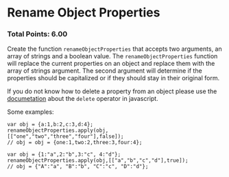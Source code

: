# Rename Object Properties

### Total Points: 6.00

Create the function `renameObjectProperties` that accepts two arguments, an array of strings and a boolean value.  The `renameObjectProperties` function will replace the current properties on an object and replace them with the array of strings argument.  The second argument will determine if the properties should be capitalized or if they should stay in their original form.

If you do not know how to delete a property from an object please use the [documetation](https://developer.mozilla.org/en-US/docs/Web/JavaScript/Reference/Operators/delete) about the `delete` operator in javascript.

Some examples:

```
var obj = {a:1,b:2,c:3,d:4};
renameObjectProperties.apply(obj,[["one","two","three","four"],false]);
// obj = obj = {one:1,two:2,three:3,four:4};
```

```
var obj = {1:"a",2:"b",3:"c", 4:"d"};
renameObjectProperties.apply(obj,[["a","b","c","d"],true]);
// obj = {"A":"a", "B":"b", "C":"c", "D":"d"};
```
